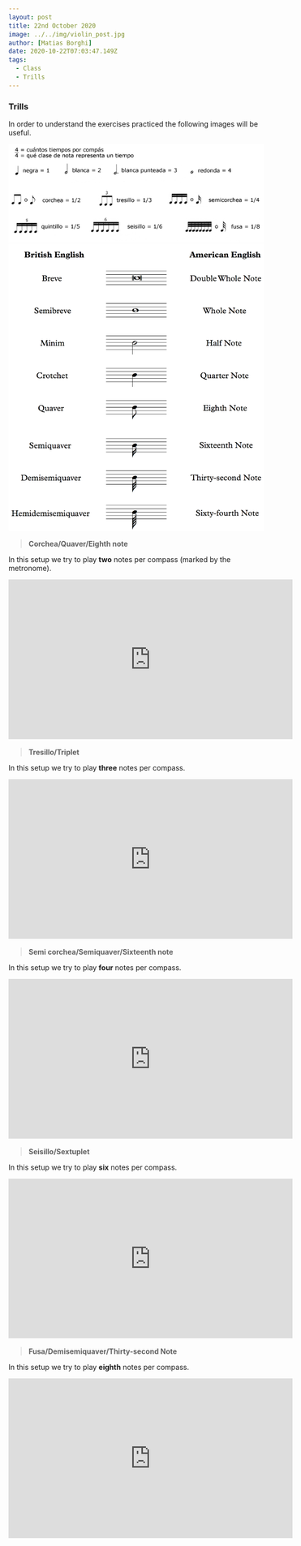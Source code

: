 ```yaml
---
layout: post
title: 22nd October 2020
image: ../../img/violin_post.jpg
author: [Matias Borghi]
date: 2020-10-22T07:03:47.149Z
tags:
  - Class
  - Trills
---
```


### Trills

In order to understand the exercises practiced the following images will be useful.

<img src="notes.gif" alt="Notes Spanish" width="600px"/>

<img src="notename.gif" alt="Notes English" width="600px"/>

> **Corchea/Quaver/Eighth note**

In this setup we try to play **two** notes per compass (marked by the metronome).

<iframe width="560" height="315" src="https://www.youtube.com/embed/r6AEIzZs1Wc" frameborder="0" allow="accelerometer; autoplay; clipboard-write; encrypted-media; gyroscope; picture-in-picture" allowfullscreen></iframe>

> **Tresillo/Triplet**

In this setup we try to play **three** notes per compass.

<iframe width="560" height="315" src="https://www.youtube.com/embed/u9mBN2FK-og" frameborder="0" allow="accelerometer; autoplay; clipboard-write; encrypted-media; gyroscope; picture-in-picture" allowfullscreen></iframe>

> **Semi corchea/Semiquaver/Sixteenth note**

In this setup we try to play **four** notes per compass.

<iframe width="560" height="315" src="https://www.youtube.com/embed/IpF-vBW129U" frameborder="0" allow="accelerometer; autoplay; clipboard-write; encrypted-media; gyroscope; picture-in-picture" allowfullscreen></iframe>

> **Seisillo/Sextuplet**

In this setup we try to play **six** notes per compass.

<iframe width="560" height="315" src="https://www.youtube.com/embed/FTjtMra4xeE" frameborder="0" allow="accelerometer; autoplay; clipboard-write; encrypted-media; gyroscope; picture-in-picture" allowfullscreen></iframe>

> **Fusa/Demisemiquaver/Thirty-second Note**

In this setup we try to play **eighth** notes per compass.

<iframe width="560" height="315" src="https://www.youtube.com/embed/pIViIIshTF4" frameborder="0" allow="accelerometer; autoplay; clipboard-write; encrypted-media; gyroscope; picture-in-picture" allowfullscreen></iframe>